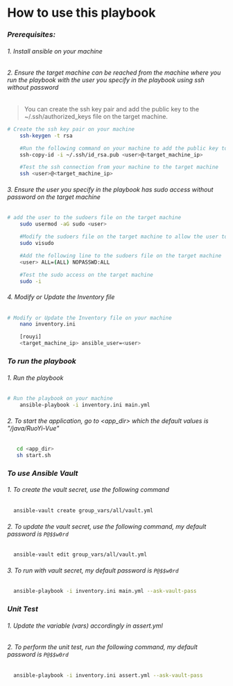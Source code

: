 # How to use this playbook

### _Prerequisites:_

###### 1. Install ansible on your machine

###### 2. Ensure the target machine can be reached from the machine where you run the playbook with the user you specify in the playbook using ssh without password

> You can create the ssh key pair and add the public key to the ~/.ssh/authorized_keys file on the target machine.

```sh
# Create the ssh key pair on your machine
    ssh-keygen -t rsa

    #Run the following command on your machine to add the public key to the ~/.ssh/authorized_keys file on the target machine
    ssh-copy-id -i ~/.ssh/id_rsa.pub <user>@<target_machine_ip>

    #Test the ssh connection from your machine to the target machine
    ssh <user>@<target_machine_ip>
```

###### 3. Ensure the user you specify in the playbook has sudo access without password on the target machine

```sh
# add the user to the sudoers file on the target machine
    sudo usermod -aG sudo <user>

    #Modify the sudoers file on the target machine to allow the user to access the target machine without password
    sudo visudo

    #Add the following line to the sudoers file on the target machine
    <user> ALL=(ALL) NOPASSWD:ALL

    #Test the sudo access on the target machine
    sudo -i
```

###### 4. Modify or Update the Inventory file

```sh
# Modify or Update the Inventory file on your machine
    nano inventory.ini

    [rouyi]
    <target_machine_ip> ansible_user=<user>
```

### _To run the playbook_

###### 1. Run the playbook

```sh
# Run the playbook on your machine 
    ansible-playbook -i inventory.ini main.yml
```

###### 2. To start the application, go to <app_dir> which the default values is "/java/RuoYi-Vue"

```sh
   cd <app_dir>
   sh start.sh
```

### _To use Ansible Vault_

###### 1. To create the vault secret, use the following command 

```sh
  ansible-vault create group_vars/all/vault.yml
```

###### 2. To update the vault secret, use the following command, my default password is `P@$$w0rd`

```sh
  ansible-vault edit group_vars/all/vault.yml
```

###### 3. To run with vault secret, my default password is `P@$$w0rd`

```sh
  ansible-playbook -i inventory.ini main.yml --ask-vault-pass
```

### _Unit Test_

###### 1. Update the variable (vars) accordingly in assert.yml

###### 2. To perform the unit test, run the following command, my default password is `P@$$w0rd`

```sh
  ansible-playbook -i inventory.ini assert.yml --ask-vault-pass
```
